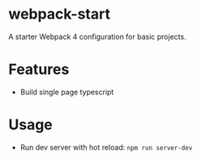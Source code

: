 # webpack-start
A starter Webpack 4 configuration for basic projects.

# Features
- Build single page typescript

# Usage
- Run dev server with hot reload:  `npm run server-dev`
